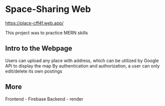 # Space-Sharing Web

https://place-cff4f.web.app/

This project was to practice MERN skills

## Intro to the Webpage

Users can upload any place with address, which can be utilized by Google APi to display the map
By authentication and authorization, a user can only edit/delete its own postings

## More

Frontend - Firebase
Backend - render

